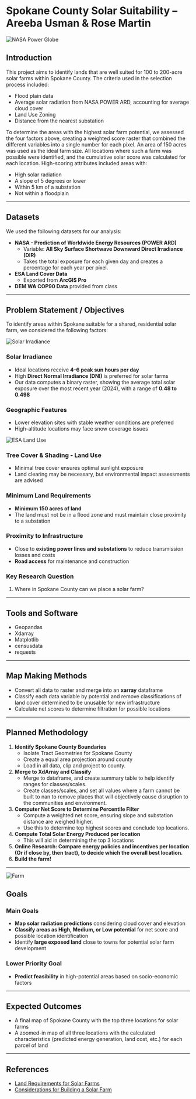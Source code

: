 # Spokane County Solar Suitability – Areeba Usman & Rose Martin  

![NASA Power Globe](Data/power_globe.gif)

## Introduction  
This project aims to identify lands that are well suited for 100 to 200-acre solar farms within Spokane County. The criteria used in the selection process included:
- Flood plain data
- Average solar radiation from NASA POWER ARD, accounting for average cloud cover
- Land Use Zoning
- Distance from the nearest substation

To determine the areas with the highest solar farm potential, we assessed the four factors above, creating a weighted score raster that combined the different variables into a single number for each pixel. An area of 150 acres was used as the ideal farm size. All locations where such a farm was possible were identified, and the cumulative solar score was calculated for each location. High-scoring attributes included areas with:
- High solar radiation  
- A slope of 5 degrees or lower  
- Within 5 km of a substation  
- Not within a floodplain  

---

## Datasets  
We used the following datasets for our analysis:  

- **NASA - Prediction of Worldwide Energy Resources (POWER ARD)**  
  - Variable: **All Sky Surface Shortwave Downward Direct Irradiance (DIR)**
  - Takes the total exposure for each given day and creates a percentage for each year per pixel.
- **ESA Land Cover Data**
  - Exported from **ArcGIS Pro** 
- **DEM WA COP90 Data** provided from class

---

## Problem Statement / Objectives  
To identify areas within Spokane suitable for a shared, residential solar farm, we considered the following factors:  

![Solar Irradiance](https://pub.mdpi-res.com/sustainability/sustainability-16-06436/article_deploy/html/images/sustainability-16-06436-g001.png?1722073377)

### **Solar Irradiance**  
- Ideal locations receive **4–6 peak sun hours per day**  
- High **Direct Normal Irradiance (DNI)** is preferred for solar farms  
- Our data computes a binary raster, showing the average total solar exposure over the most recent year (2024), with a range of **0.48 to 0.498**  

### **Geographic Features**  
- Lower elevation sites with stable weather conditions are preferred  
- High-altitude locations may face snow coverage issues  


![ESA Land Use](https://www.esa.int/var/esa/storage/images/esa_multimedia/images/2008/12/envisat_global_land_cover_map/10265030-2-eng-GB/Envisat_global_land_cover_map_pillars.jpg)

### **Tree Cover & Shading - Land Use**  
- Minimal tree cover ensures optimal sunlight exposure  
- Land clearing may be necessary, but environmental impact assessments are advised  

### **Minimum Land Requirements**  
- **Minimum 150 acres of land**  
- The land must not be in a flood zone and must maintain close proximity to a substation  

### **Proximity to Infrastructure**  
- Close to **existing power lines and substations** to reduce transmission losses and costs  
- **Road access** for maintenance and construction  

### **Key Research Question**  
1. Where in Spokane County can we place a solar farm?

---

## Tools and Software
- Geopandas  
- Xdarray  
- Matplotlib  
- censusdata
- requests   

---

## Map Making Methods  
- Convert all data to raster and merge into an **xarray** dataframe  
- Classify each data variable by potential and remove classifications of land cover determined to be unusable for new infrastructure  
- Calculate net scores to determine filtration for possible locations  

---

## Planned Methodology  
1. **Identify Spokane County Boundaries**  
   - Isolate Tract Geometries for Spokane County
   - Create a equal area projection around county
   - Load in all data, clip and project to county.
2. **Merge to XdArray and Classify**  
   - Merge to dataframe, and create summary table to help identify ranges for classes/scales.
   - Create classes/scales, and set all values where a farm cannot be built to nan to remove places that will objectively cause disruption to the communities and environment.
3. **Computer Net Score to Determine Percentile Filter**  
   - Compute a weighted net score, ensuring slope and substation distance are weighed higher.
   - Use this to determine top highest scores and conclude top locations.
4. **Compute Total Solar Energy Produced per location**
   - This will aid in determining the top 3 locations
5. **Online Research: Compare energy policies and incentives per location (Or if close by, then tract), to decide which the overall best location.**
6. **Build the farm!**


---
![Farm](https://images.unsplash.com/photo-1508514177221-188b1cf16e9d?fm=jpg&q=60&w=3000&ixlib=rb-4.0.3&ixid=M3wxMjA3fDB8MHxzZWFyY2h8Mnx8c29sYXIlMjBmYXJtfGVufDB8fDB8fHww)

## Goals  

### **Main Goals**  
- **Map solar radiation predictions** considering cloud cover and elevation  
- **Classify areas as High, Medium, or Low potential** for net score and possible location identification
- Identify **large exposed land** close to towns for potential solar farm development 

### **Lower Priority Goal**  
- **Predict feasibility** in high-potential areas based on socio-economic factors  
  

---

## Expected Outcomes  
- A final map of Spokane County with the top three locations for solar farms  
- A zoomed-in map of all three locations with the calculated characteristics (predicted energy generation, land cost, etc.) for each parcel of land  

---

## References  
- [Land Requirements for Solar Farms](https://mysunshare.com/blog/land-requirement-for-solar-farm/#:~:text=solar%20farm%20development.-,Land%20size,revenue%20in%20the%20long%20run.)  
- [Considerations for Building a Solar Farm](https://greendealflow.com/considerations-when-building-a-solar-farm#:~:text=The%20first%20consideration%20is%20the,of%20peak%20sun%20per%20day.)  

